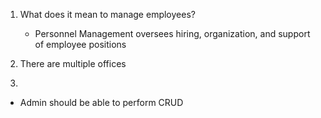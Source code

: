 1. What does it mean to manage employees?
    - Personnel Management oversees hiring, organization, and support of employee positions
2. There are multiple offices

3. 

- Admin should be able to perform CRUD 

